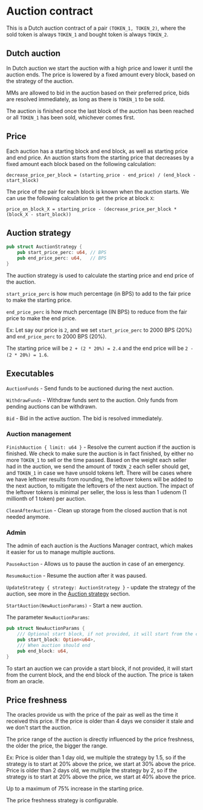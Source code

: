 # Auction contract

This is a Dutch auction contract of a pair `(TOKEN_1, TOKEN_2)`, where the sold token is always `TOKEN_1` and bought token is always `TOKEN_2`.

## Dutch auction

In Dutch auction we start the auction with a high price and lower it until the auction ends. The price is lowered by a fixed amount every block, based on the strategy of the auction.

MMs are allowed to bid in the auction based on their preferred price, bids are resolved immediately, as long as there is `TOKEN_1` to be sold.

The auction is finished once the last block of the auction has been reached or all `TOKEN_1` has been sold, whichever comes first.

## Price

Each auction has a starting block and end block, as well as starting price and end price. An auction starts from the starting price that decreases by a fixed amount each block based on the following calculation:

`decrease_price_per_block = (starting_price - end_price) / (end_block - start_block)`

The price of the pair for each block is known when the auction starts. We can use the following calculation to get the price at block `X`:

`price_on_block_X = starting_price - (decrease_price_per_block * (block_X - start_block))`

## Auction strategy
```rust
pub struct AuctionStrategy {
    pub start_price_perc: u64, // BPS
    pub end_price_perc: u64,   // BPS
}
```

The auction strategy is used to calculate the starting price and end price of the auction.

`start_price_perc` is how much percentage (in BPS) to add to the fair price to make the starting price.

`end_price_perc` is how much percentage (IN BPS) to reduce from the fair price to make the end price.

Ex:
Let say our price is `2`, and we set `start_price_perc` to 2000 BPS (20%) and `end_price_perc` to 2000 BPS (20%).

The starting price will be `2 + (2 * 20%) = 2.4` and the end price will be `2 - (2 * 20%) = 1.6`.

## Executables

`AuctionFunds` - Send funds to be auctioned during the next auction.

`WithdrawFunds` - Withdraw funds sent to the auction. Only funds from pending auctions can be withdrawn.

`Bid` - Bid in the active auction. The bid is resolved immediately.

### Auction management

`FinishAuction { limit: u64 }` - Resolve the current auction if the auction is finished.
We check to make sure the auction is in fact finished, by either no more `TOKEN_1` to sell or the time passed.
Based on the weight each seller had in the auction, we send the amount of `TOKEN_2` each seller should get, and `TOKEN_1` in case we have unsold tokens left.
There will be cases where we have leftover results from rounding, the leftover tokens will be added to the next auction, to mitigate the leftovers of the next auction.
The impact of the leftover tokens is minimal per seller, the loss is less than 1 udenom (1 millionth of 1 token) per auction.

`CleanAfterAuction` - Clean up storage from the closed auction that is not needed anymore.

### Admin

The admin of each auction is the Auctions Manager contract, which makes it easier for us to manage multiple auctions.

`PauseAuction` - Allows us to pause the auction in case of an emergency.

`ResumeAuction` - Resume the auction after it was paused.

`UpdateStrategy { strategy: AuctionStrategy }` - update the strategy of the auction, see more in the [Auction strategy](#auction-strategy) section.

`StartAuction(NewAuctionParams)` - Start a new auction.

The parameter `NewAuctionParams`:
```rust
pub struct NewAuctionParams {
    /// Optional start block, if not provided, it will start from the current block
    pub start_block: Option<u64>,
    /// When auction should end
    pub end_block: u64,
}
```
To start an auction we can provide a start block, if not provided, it will start from the current block, and the end block of the auction.
The price is taken from an oracle.

## Price freshness

The oracles provide us with the price of the pair as well as the time it received this price.
If the price is older than 4 days we consider it stale and we don't start the auction.

The price range of the auction is directly influenced by the price freshness, the older the price, the bigger the range.

Ex:
Price is older than 1 day old, we multiple the strategy by 1.5, so if the strategy is to start at 20% above the price, we start at 30% above the price.
Price is older than 2 days old, we multiple the strategy by 2, so if the strategy is to start at 20% above the price, we start at 40% above the price.

Up to a maximum of 75% increase in the starting price.

The price freshness strategy is configurable.
